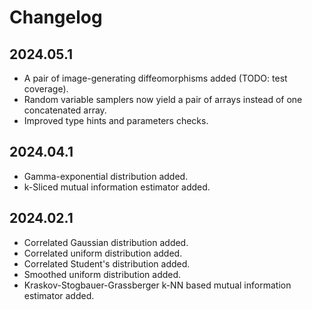 # Changelog

## 2024.05.1

- A pair of image-generating diffeomorphisms added (TODO: test coverage).
- Random variable samplers now yield a pair of arrays instead of one concatenated array.
- Improved type hints and parameters checks.

## 2024.04.1

- Gamma-exponential distribution added.
- k-Sliced mutual information estimator added.

## 2024.02.1

- Correlated Gaussian distribution added.
- Correlated uniform distribution added.
- Correlated Student's distribution added.
- Smoothed uniform distribution added.
- Kraskov-Stogbauer-Grassberger k-NN based mutual information estimator added.